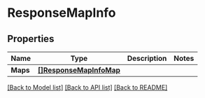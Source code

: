 # ResponseMapInfo

## Properties

Name | Type | Description | Notes
------------ | ------------- | ------------- | -------------
**Maps** | [**[]ResponseMapInfoMap**](ResponseMapInfoMap.md) |  | 

[[Back to Model list]](../README.md#documentation-for-models) [[Back to API list]](../README.md#documentation-for-api-endpoints) [[Back to README]](../README.md)


